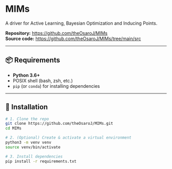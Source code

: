 # MIMs

A driver for Active Learning, Bayesian Optimization and Inducing Points.

**Repository:** https://github.com/theOsaroJ/MIMs  
**Source code:** https://github.com/theOsaroJ/MIMs/tree/main/src

---

## 📦 Requirements

- **Python 3.6+**  
- POSIX shell (bash, zsh, etc.)  
- `pip` (or `conda`) for installing dependencies  

---

## 🚀 Installation

```bash
# 1. Clone the repo
git clone https://github.com/theOsaroJ/MIMs.git
cd MIMs

# 2. (Optional) Create & activate a virtual environment
python3 -m venv venv
source venv/bin/activate

# 3. Install dependencies
pip install -r requirements.txt
